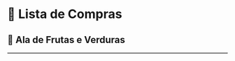 <!DOCTYPE html>
<html lang="pt-br">
<head>
  <meta charset="UTF-8">
  <title>Lista de Compras</title>
</head>
<body>
  <h1>🛒 Lista de Compras</h1>

  <h2>🍎 Ala de Frutas e Verduras</h2>
  <table border="1" cellpadding="10">



